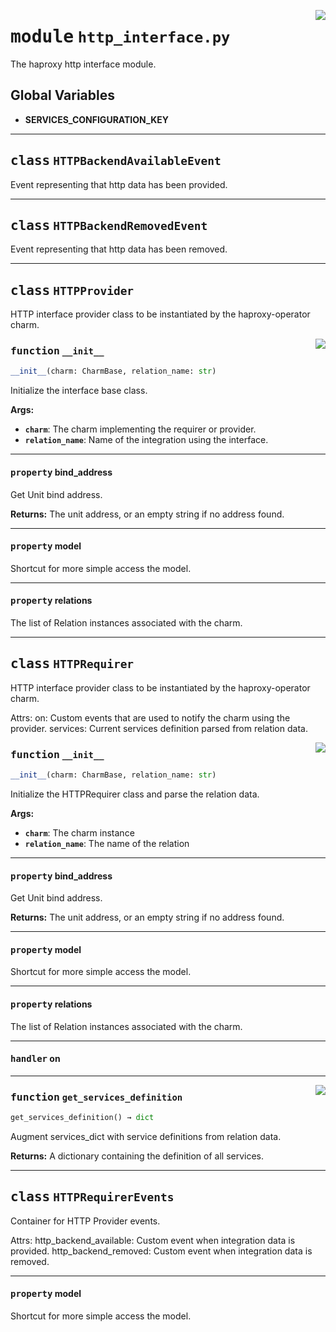 <!-- markdownlint-disable -->

<a href="../src/http_interface.py#L0"><img align="right" style="float:right;" src="https://img.shields.io/badge/-source-cccccc?style=flat-square"></a>

# <kbd>module</kbd> `http_interface.py`
The haproxy http interface module. 

**Global Variables**
---------------
- **SERVICES_CONFIGURATION_KEY**


---

## <kbd>class</kbd> `HTTPBackendAvailableEvent`
Event representing that http data has been provided. 





---

## <kbd>class</kbd> `HTTPBackendRemovedEvent`
Event representing that http data has been removed. 





---

## <kbd>class</kbd> `HTTPProvider`
HTTP interface provider class to be instantiated by the haproxy-operator charm. 

<a href="../src/http_interface.py#L49"><img align="right" style="float:right;" src="https://img.shields.io/badge/-source-cccccc?style=flat-square"></a>

### <kbd>function</kbd> `__init__`

```python
__init__(charm: CharmBase, relation_name: str)
```

Initialize the interface base class. 



**Args:**
 
 - <b>`charm`</b>:  The charm implementing the requirer or provider. 
 - <b>`relation_name`</b>:  Name of the integration using the interface. 


---

#### <kbd>property</kbd> bind_address

Get Unit bind address. 



**Returns:**
  The unit address, or an empty string if no address found. 

---

#### <kbd>property</kbd> model

Shortcut for more simple access the model. 

---

#### <kbd>property</kbd> relations

The list of Relation instances associated with the charm. 




---

## <kbd>class</kbd> `HTTPRequirer`
HTTP interface provider class to be instantiated by the haproxy-operator charm. 

Attrs:  on: Custom events that are used to notify the charm using the provider.  services: Current services definition parsed from relation data. 

<a href="../src/http_interface.py#L123"><img align="right" style="float:right;" src="https://img.shields.io/badge/-source-cccccc?style=flat-square"></a>

### <kbd>function</kbd> `__init__`

```python
__init__(charm: CharmBase, relation_name: str)
```

Initialize the HTTPRequirer class and parse the relation data. 



**Args:**
 
 - <b>`charm`</b>:  The charm instance 
 - <b>`relation_name`</b>:  The name of the relation 


---

#### <kbd>property</kbd> bind_address

Get Unit bind address. 



**Returns:**
  The unit address, or an empty string if no address found. 

---

#### <kbd>property</kbd> model

Shortcut for more simple access the model. 

---

#### <kbd>property</kbd> relations

The list of Relation instances associated with the charm. 


---

#### <kbd>handler</kbd> on


---

<a href="../src/http_interface.py#L169"><img align="right" style="float:right;" src="https://img.shields.io/badge/-source-cccccc?style=flat-square"></a>

### <kbd>function</kbd> `get_services_definition`

```python
get_services_definition() → dict
```

Augment services_dict with service definitions from relation data. 



**Returns:**
  A dictionary containing the definition of all services. 


---

## <kbd>class</kbd> `HTTPRequirerEvents`
Container for HTTP Provider events. 

Attrs:  http_backend_available: Custom event when integration data is provided.  http_backend_removed: Custom event when integration data is removed. 


---

#### <kbd>property</kbd> model

Shortcut for more simple access the model. 




